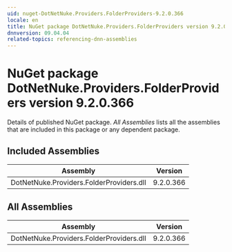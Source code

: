 ```yaml
---
uid: nuget-DotNetNuke.Providers.FolderProviders-9.2.0.366
locale: en
title: NuGet package DotNetNuke.Providers.FolderProviders version 9.2.0.366
dnnversion: 09.04.04
related-topics: referencing-dnn-assemblies
---
```


# NuGet package DotNetNuke.Providers.FolderProviders version 9.2.0.366
Details of published NuGet package.
*All Assemblies* lists all the assemblies that are included in this package or any dependent package.

## Included Assemblies

|Assembly|Version|
|---|---|
|DotNetNuke.Providers.FolderProviders.dll|9.2.0.366|

## All Assemblies

|Assembly|Version|
|---|---|
|DotNetNuke.Providers.FolderProviders.dll|9.2.0.366|

